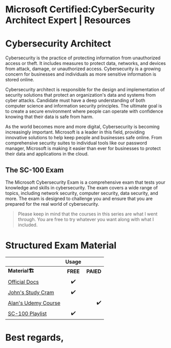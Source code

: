 # Microsoft Certified:CyberSecurity Architect Expert | Resources


# Cybersecurity Architect
Cybersecurity is the practice of protecting information from unauthorized access or theft. It includes measures to protect data, networks, and devices from attack, damage, or unauthorized access. Cybersecurity is a growing concern for businesses and individuals as more sensitive information is stored online.

Cybersecurity architect is responsible for the design and implementation of security solutions that protect an organization's data and systems from cyber attacks. 
Candidate must have a deep understanding of both computer science and information security principles. The ultimate goal is to create a secure environment where people can operate with confidence knowing that their data is safe from harm.


As the world becomes more and more digital, Cybersecurity is becoming increasingly important. Microsoft is a leader in this field, providing innovative solutions to help keep people and businesses safe online. From comprehensive security suites to individual tools like our password manager, Microsoft is making it easier than ever for businesses to protect their data and applications in the cloud.

## The  SC-100 Exam

The Microsoft Cybersecurity Exam is a comprehensive exam that tests your knowledge and skills in cybersecurity. The exam covers a wide range of topics, including network security, computer security, data security, and more. The exam is designed to challenge you and ensure that you are prepared for the real world of cybersecurity.

> Please keep in mind that the courses in this series are what I went through. You are free to try whatever you want along with what I included.

# Structured Exam Material

|                      |  Usage    |     |
|:--------             |    :--------:| --------:|
| <b>Material<b>🏗️    |  <b>FREE<b>   |     <b>PAIED<b> |
|   [Official Docs](https://learn.microsoft.com/en-us/certifications/exams/sc-100)                          |  ✔️          |                 |
|  [John's Study Cram](https://www.youtube.com/watch?v=2Qu5gQjNQh4&ab_channel=JohnSavill%27sTechnicalTraining)                |     ✔️          |              |
|  [Alan's Udemy Course](https://www.udemy.com/course/azure200/)                |          |            ✔️   |
|  [SC-100 Playlist](https://www.youtube.com/playlist?list=PLlVtbbG169nHcbeVtWUfP8BeEjGniBJeb)                |        ✔️       |             |




# Best regards,